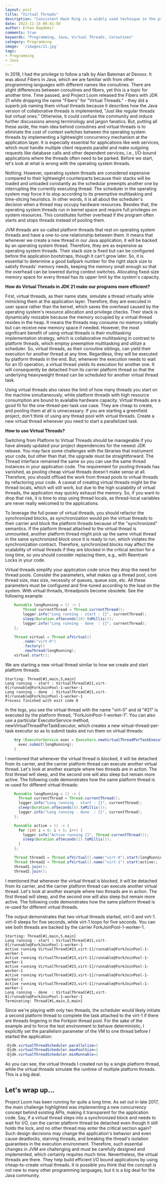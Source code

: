 ```yaml
---
layout: post
title: "Virtual Threads"
description: "Consistent Hash Ring is a widely used technique in the process of distributing and load balancing data or operational workload across multiple system components with high fault tolerance."
date: 2023-11-16 08:41:50
author: Erhan Bagdemir
comments: true
keywords: "Programming, Java, Virtual Threads, Coroutines"
category: Programming
image:  '/images/21.jpg'
tags:
- Programming
- Java
---
```


In 2018, I had the privilege to follow a talk by Alan Bateman at Devoxx. It was about Fibers in Java, which we are familiar with from other programming languages with different names like coroutines. There are slight differences between coroutines and fibers, yet this is a topic for another time. Time passed, and Project Loom released the Fibers with JDK 21 while dropping the name "Fibers" for "Virtual Threads." -  they did a superb job naming them virtual threads because it describes how the Java version of collaborative threads is implemented, "Just like regular threads but virtual ones." Otherwise, it could confuse the community and induce further discussions among terminology and jargon fanatics. But, putting all these aside, the main idea behind coroutines and virtual threads is to eliminate the cost of context switches between the operating system threads by implementing a lightweight concurrency mechanism at the application layer. It is especially essential for applications like web services, which must handle multiple client requests parallel and make outgoing requests like database calls and other dependent services, i.e., I/O-bound applications where the threads often need to be parked. Before we start, let's look at what is wrong with the operating system threads.

Nothing. However, operating system threads are considered expensive compared to their lightweight counterparts because their stacks will be loaded and unloaded constantly as the schedular preempts another one by interrupting the currently executing thread. The scheduler in the operating system may force it to stop according to its preemptive multitasking and time-slicing heuristics. In other words, it is all about the scheduler's decision when a thread may occupy hardware resources. Besides that, the operating system threads run in kernel space and require full privileges on system resources. This constitutes further overhead if the program often starts and stops threads instead of pooling them. 

JVM threads are so-called platform threads that rest on operating system threads and have a one-to-one relationship between them. It means that whenever we create a new thread in our Java application, it will be backed by an operating system thread. Therefore, they are as expensive as operating system threads. Their stack size is fixed but can be configured before the application bootstraps, though it can't grow later. So, it is essential to determine a good ballpark number for the right stack size to satisfy threads' memory needs, keeping the memory small enough so that the overhead can be lowered during context switches. Allocating fixed-size memory space for every thread has its upper limit by the system's capacity. 

**How do Virtual Threads in JDK 21 make our programs more efficient?**

First, virtual threads, as their name state, simulate a thread virtually while mimicking them at the application layer. Therefore, they are executed in user space rather than the kernel, which saves the overhead caused by the operating system's resource allocation and privilege checks. Their stack is dynamically resizable because the memory occupied by a virtual thread resides in the heap. It means the threads may consume no memory initially but can receive new memory space if needed. However, the most significant benefit of using virtual threads is their multitasking implementation strategy, which is collaborative multitasking in contrast to platform threads, which employ preemptive multitasking and utilize a scheduler. So, virtual threads, as their coroutine siblings, can yield their execution for another thread at any time. Regardless, they will be executed by platform threads in the end. But, whenever the execution needs to wait for an IO operation, a virtual thread yields its execution for another one. It will consequently be detached from its carrier platform thread so that the underlying heavyweight thread can be scheduled for another virtual thread task. 

Using virtual threads also raises the limit of how many threads you start on the machine simultaneously, while platform threads with high resource consumption are bound to available hardware capacity. Virtual threads are a good fit for the one-thread-per-task use case. They are cheap to create, and pooling them at all is unnecessary.  If you are starting a greenfield project, don't think of using any thread pool with virtual threads. Create a new virtual thread whenever you need to start a parallelized task. 

**How to use Virtual Threads?**

Switching from Platform to Virtual Threads should be manageable if you have already updated your project dependencies for the newest JDK release. You may face some challenges with the libraries that instrument your code, but other than that, the upgrade must be straightforward. The Thread interface remained the same so you can use the same thread instances in your application code. The requirement for pooling threads has vanished, as pooling cheap virtual threads doesn't make sense at all. Therefore, you should offload the work from thread pools to virtual threads by refactoring your code. A caveat of creating virtual threads might be the thread locals, which will still work, but due to the high scalability of virtual threads, the application may quickly exhaust the memory. So, if you want to drop that risk, it is time to stop using thread locals, as thread-local variables are never really welcomed to the applications. 

To leverage the full power of virtual threads, you should refactor the synchronized blocks, as synchronization would pin the virtual threads to their carrier and block the platform threads because of the "synchronized" semantics. If the platform thread attached to the virtual thread is unmounted, another platform thread might pick up the same virtual thread in the same synchronized block once it is ready to run, which violates the synchronization contract. Therefore, synchronized blocks may affect the scalability of virtual threads if they are blocked in the critical section for a long time, so you should consider replacing them, e.g., with Reentrant Locks in your code. 

Virtual threads simplify your application code since they drop the need for thread pools. Consider the parameters, what makes up a thread pool, core thread size, max size, necessity of queues, queue size, etc. All these parameters must be configured and fine-tuned according to the load on the system. With virtual threads, threadpools become obsolete. See the following example:

```java
    Runnable longRunning = () -> {
        Thread currentThread = Thread.currentThread();
        logger.info("Long running - start : {}", currentThread);
        sleep(Duration.ofSeconds(10).toMillis());
        logger.info("Long running - done  : {}", currentThread);
    };

    Thread virtual = Thread.ofVirtual()
        .name("virt-0")
        .factory()
        .newThread(longRunning);
    virtual.start();

```

We are starting a new virtual thread similar to how we create and start platform threads. 

```
Starting: Thread[#1,main,5,main]
Long running - start : VirtualThread[#21,virt-0]/runnable@ForkJoinPool-1-worker-1
Long running - done  : VirtualThread[#21,virt-0]/runnable@ForkJoinPool-1-worker-1
Process finished with exit code 0
```

In the logs, you see the virtual thread with the name "virt-0" and id "#21" is executed by the platform thread, "ForkJoinPool-1-worker-1". You can also use a particular ExecutorService method, newVirtualThreadPerTaskExecutor, which creates a new virtual-thread-per-task executor so as to submit tasks and run them on virtual threads:

```java
    try (ExecutorService exec = Executors.newVirtualThreadPerTaskExecutor()) {
      exec.submit(longRunning);
    }
```

I mentioned that whenever the virtual thread is blocked, it will be detached from its carrier, and the carrier platform thread can execute another virtual thread. Let's look at another example where two threads are in action. The first thread will sleep, and the second one will also sleep but remain more active. The following code demonstrates how the same platform thread is re-used for different virtual threads:

```java
    Runnable longRunning = () -> {
      Thread currentThread = Thread.currentThread();
      logger.info("Long running - start : {}", currentThread);
      sleep(Duration.ofSeconds(5).toMillis());
      logger.info("Long running - done  : {}", currentThread);
    };

    Runnable active = () -> {
      for (int i = 0; i < 5; i++) {
        logger.info("Active running {}", Thread.currentThread());
        sleep(Duration.ofSeconds(1).toMillis());
      }
    };

    Thread thread1 = Thread.ofVirtual().name("virt-0").start(longRunning);
    Thread thread2 = Thread.ofVirtual().name("virt-1").start(active);
    thread1.join();
    thread2.join();
```

I mentioned that whenever the virtual thread is blocked, it will be detached from its carrier, and the carrier platform thread can execute another virtual thread. Let's look at another example where two threads are in action. The first thread will sleep, and the second one will also sleep but remain more active. The following code demonstrates how the same platform thread is re-used for different virtual threads.

The output demonstrates that two virtual threads started, virt-0 and virt-1. virt-0 sleeps for five seconds, while virt-1 loops for five seconds. You can see both threads are backed by the carrier ForkJoinPool-1-worker-1.

```
Starting: Thread[#1,main,5,main]
Long running - start : VirtualThread[#21,virt-0]/runnable@ForkJoinPool-1-worker-1
Active running VirtualThread[#23,virt-1]/runnable@ForkJoinPool-1-worker-1
Active running VirtualThread[#23,virt-1]/runnable@ForkJoinPool-1-worker-1
Active running VirtualThread[#23,virt-1]/runnable@ForkJoinPool-1-worker-1
Active running VirtualThread[#23,virt-1]/runnable@ForkJoinPool-1-worker-1
Active running VirtualThread[#23,virt-1]/runnable@ForkJoinPool-1-worker-1
Long running - done  : VirtualThread[#21,virt-0]/runnable@ForkJoinPool-1-worker-1
Terminating: Thread[#1,main,5,main]
```

Since we're playing with only two threads, the scheduler would likely initiate a second platform thread to complete the task attached to the virt-1 if there are threads lingering in the Forkjoin thread pool. For the sake of the example and to force the test environment to behave deterministic, I explicitly set the parallelism parameter of the VM to one thread before I started the application: 

```java
-Djdk.virtualThreadScheduler.parallelism=1
-Djdk.virtualThreadScheduler.maxPoolSize=1
-Djdk.virtualThreadScheduler.minRunnable=1
```

As you can see, the virtual threads I created run by a single platform thread, while the virtual threads simulate the runtime of multiple platform threads. This is a big deal.

**Let's wrap up...**
---

Project Loom has been running for quite a long time. As set out in late 2017, the main challenge highlighted was implementing a new concurrency concept behind existing APIs, making it transparent for the application code. Say, if a virtual thread steps into a synchronized block and needs to wait for I/O, can the carrier platform thread be detached even though it still holds the lock, and no other thread may enter the critical section again? Such design decisions may change the application's behavior and even cause deadlocks, starving threads, and breaking the thread's isolation guarantees in the execution environment. Therefore, such essential changes in JVM are challenging and must be carefully designed and implemented, which certainly requires much time.
Nevertheless, the virtual threads are there. They help build efficient I/O bound applications by using cheap-to-create virtual threads. It is possible you think that the concept is not new to many other programming languages, but it is a big deal for the Java community.